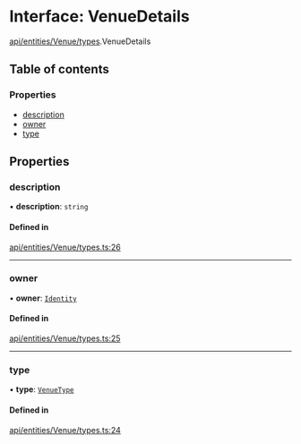 # Interface: VenueDetails

[api/entities/Venue/types](../wiki/api.entities.Venue.types).VenueDetails

## Table of contents

### Properties

- [description](../wiki/api.entities.Venue.types.VenueDetails#description)
- [owner](../wiki/api.entities.Venue.types.VenueDetails#owner)
- [type](../wiki/api.entities.Venue.types.VenueDetails#type)

## Properties

### description

• **description**: `string`

#### Defined in

[api/entities/Venue/types.ts:26](https://github.com/PolymeshAssociation/polymesh-sdk/blob/fe2e6dd1/src/api/entities/Venue/types.ts#L26)

___

### owner

• **owner**: [`Identity`](../wiki/api.entities.Identity.Identity)

#### Defined in

[api/entities/Venue/types.ts:25](https://github.com/PolymeshAssociation/polymesh-sdk/blob/fe2e6dd1/src/api/entities/Venue/types.ts#L25)

___

### type

• **type**: [`VenueType`](../wiki/api.entities.Venue.types.VenueType)

#### Defined in

[api/entities/Venue/types.ts:24](https://github.com/PolymeshAssociation/polymesh-sdk/blob/fe2e6dd1/src/api/entities/Venue/types.ts#L24)
